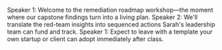 Speaker 1: Welcome to the remediation roadmap workshop—the moment where our capstone findings turn into a living plan.
Speaker 2: We'll translate the red-team insights into sequenced actions Sarah's leadership team can fund and track.
Speaker 1: Expect to leave with a template your own startup or client can adopt immediately after class.
